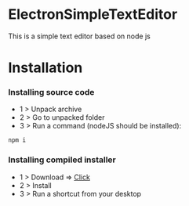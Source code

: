 # ElectronSimpleTextEditor
This is a simple text editor based on node js
# Installation
### Installing source code
* 1 > Unpack archive
* 2 > Go to unpacked folder
* 3 > Run a command (nodeJS should be installed):
```
npm i
```
### Installing compiled installer
* 1 > Download => [Click](https://yadi.sk/d/nY8i3NOAke1dIg)
* 2 > Install
* 3 > Run a shortcut from your desktop
